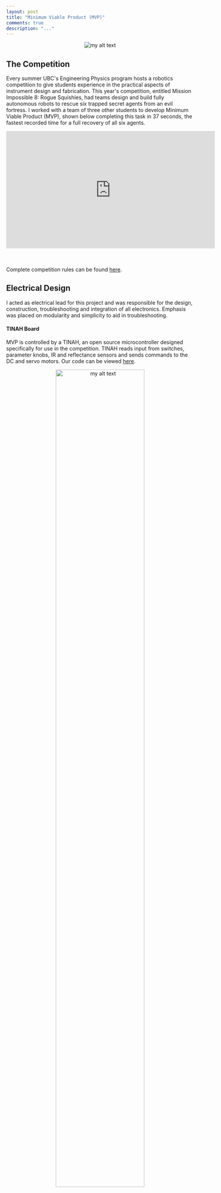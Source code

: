 ```yaml
---
layout: post
title: "Minimum Viable Product (MVP)"
comments: true
description: "..."
---
```


<center>
    <figure>
      <img src="/assets/images/mvp.png" alt="my alt text"/>
    </figure>
</center>

## The Competition

Every summer UBC's Engineering Physics program hosts a robotics competition to give students experience in the practical aspects of instrument design and fabrication. This year's competition, entitled Mission Impossible 8: Rogue Squishies, had teams design and build fully autonomous robots to rescue six trapped secret agents from an evil fortress.  I worked with a team of three other students to develop Minimum Viable Product (MVP), shown below completing this task in 37 seconds, the fastest recorded time for a full recovery of all six agents. 


<div class="video-container"><iframe width="560" height="315" src="https://www.youtube.com/embed/shLHoIbCKpg" frameborder="0" allow="autoplay; encrypted-media" allowfullscreen></iframe></div>

<br><br>
Complete competition rules can be found [here](https://docs.google.com/document/d/1g9UG_ID7YxdN3Vdt_oRrXJgGzr4VSbbwLGS0zG9mbSA/edit).

<div class="divider"></div>

## Electrical Design

I acted as electrical lead for this project and was responsible for the design, construction, troubleshooting and integration of all electronics. Emphasis was placed on modularity and simplicity to aid in troubleshooting. 

#### TINAH Board
MVP is controlled by a TINAH, an open source microcontroller designed specifically for use in the competition. TINAH reads input from switches, parameter knobs, IR and reflectance sensors and sends commands to the DC and servo motors. Our code can be viewed [here](https://github.com/eyqs/enph253/blob/master/robot_final/robot_final.ino).

<center>
    <figure>
      <img src="/assets/images/tinah.png" alt="my alt text" style="width: 75%; height: 75%"/>
    </figure>
</center>

<br>



#### IR Detection

An alarmed gate near the start of the course emits a 1kHz signal when the gate is armed and a 10kHz signal otherwise. MVP was equipped with an IR detection and filtration circuit to allow for safe passage through the gate. This circuit includes a DC block, non-inverting amplifier, bandpass filter and peak detector, resulting in a DC output signal proportional to the intensity of the received signal.

<center>
    <figure>
      <img src="/assets/images/irschematic.png" alt="my alt text" style="width: 75%; height: 75%"/>
      <figcaption>IR Circuit Schematic, 10kHz configuration shown</figcaption>
    </figure>
</center>

<br>

In the final build, the signal was split and passed through 1 kHz and 10kHz configurations of the above circuit in parallel, the outputs of which were fed into a comparator, providing a digital signal indicating whether the beacon signal is currently at 1 or 10kHz.

<center>
    <figure>
      <img src="/assets/images/ircircuit3.png" alt="my alt text" style="width: 75%; height: 75%"/>
      <figcaption>Final IR Circuit</figcaption>
    </figure>
</center>

#### Motor Control

The TINAH motor outputs are incapable of driving the high torque motors we used at full current. We implemented H-Bridge circuits based on the following design using discrete components to allow for bidirectional, high power motor control using the PWM outputs of the TINAH. 

<center>
    <figure>
      <img src="/assets/images/hbridgeschematic.png" alt="my alt text" style="width: 75%; height: 75%"/>
      <figcaption>H-Bridge Schematic</figcaption>
    </figure>
</center>
<br>

Knowing that H-Bridges failing had been a trouble point for teams in previous years, we wanted our H-Bridges to be accessible and easily replaceable. We also wanted the H-Bridges to be installed outside of the main electronics bay to reduce interference with sensor signals, requiring the overall design to be small enough to fit alongside the drivetrain. 

<center>
    <figure>
      <img src="/assets/images/hbridge.jpg" alt="my alt text" style="width: 75%; height: 75%"/>
      <figcaption> Single H-Bridge Circuit</figcaption>
    </figure>
</center>
<br>

<center>
    <figure>
      <img src="/assets/images/hbridgeboard2.JPG" alt="my alt text" style="width: 75%; height: 75%"/>
      <figcaption>H-Bridge Board</figcaption>
    </figure>
</center>
<br>

<center>
    <figure>
      <img src="/assets/images/hbridgeincase.png" alt="my alt text" style="width: 75%; height: 75%"/>
      <figcaption>H-Bridge Board Installed</figcaption>
    </figure>
</center>
<br>

### Signal Routing

Signals from rotary encoders, reflectance sensors, and the IR detection circuit were passed through a central routing board to decrease clutter and aid in troubleshooting/integration. Reflectance sensor signals (used for tape following) are passed through a comparator with common threshold controlled by the on-board potentiometer to output a digital signal indicating whether a given sensor is currently on or off the tape.

<center>
    <figure>
      <img src="/assets/images/routing.png" alt="my alt text" style="width: 75%; height: 75%"/>
      <figcaption>Signal Routing Board</figcaption>
    </figure>
</center>
<br>

MVP was powered by one 16V and two 8V lithium polymer batteries. Regulated 15V an 5V signals as well as separate grounds for motor and sensor systems were similarly routed through a single board.

<center>
    <figure>
      <img src="/assets/images/power.JPG" alt="my alt text" style="width: 75%; height: 75%"/>
      <figcaption>Power Distribution Board</figcaption>
    </figure>
</center>
<br>
